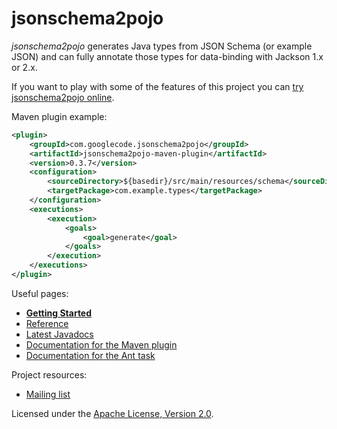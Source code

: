 # jsonschema2pojo

_jsonschema2pojo_ generates Java types from JSON Schema (or example JSON) and can fully annotate those types for data-binding with Jackson 1.x or 2.x.

If you want to play with some of the features of this project you can [try jsonschema2pojo online](http://jsonschema2pojo.org/).

Maven plugin example:
```xml
<plugin>
    <groupId>com.googlecode.jsonschema2pojo</groupId>
    <artifactId>jsonschema2pojo-maven-plugin</artifactId>
    <version>0.3.7</version>
    <configuration>
        <sourceDirectory>${basedir}/src/main/resources/schema</sourceDirectory>
        <targetPackage>com.example.types</targetPackage>
    </configuration>
    <executions>
        <execution>
            <goals>
                <goal>generate</goal>
            </goals>
        </execution>
    </executions>
</plugin>
```

Useful pages:
  * **[Getting Started](https://github.com/joelittlejohn/jsonschema2pojo/wiki/Getting-Started)**
  * [Reference](https://github.com/joelittlejohn/jsonschema2pojo/wiki/Reference)
  * [Latest Javadocs](http://wiki.jsonschema2pojo.googlecode.com/git/javadocs/0.3.7/index.html)
  * [Documentation for the Maven plugin](http://wiki.jsonschema2pojo.googlecode.com/git/site/0.3.7/plugin-info.html)
  * [Documentation for the Ant task](http://jsonschema2pojo.googlecode.com/git-history/jsonschema2pojo-0.3.7/jsonschema2pojo-ant/src/site/Jsonschema2PojoTask.html)

Project resources:
  * [Mailing list](https://groups.google.com/forum/#!forum/jsonschema2pojo-users)

Licensed under the [Apache License, Version 2.0](http://www.apache.org/licenses/LICENSE-2.0).

